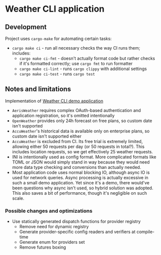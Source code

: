 # Weather CLI application

## Development

Project uses `cargo-make` for automating certain tasks:
* `cargo make ci` - run all necessary checks the way CI runs them; includes:
    * `cargo make ci-fmt` - doesn't actually format code but rather checks if it's formatted correctly;
        use `cargo fmt` to run formatter
    * `cargo make ci-lint` - runs `cargo clippy` with additional settings
    * `cargo make ci-test` - runs `cargo test`

## Notes and limitations

Implementation of [Weather CLI demo application](https://gist.github.com/anelson/0029f620105a19702b5eed5935880a28)

* `AerisWeather` requires complex OAuth-based authentication and application registration, so it's omitted intentionally
* `OpenWeather` provides only 24h forecast on free plans, so custom date isn't supported
* `AccuWeather`'s historical data is available only on enterprise plans, so custom date isn't supported either
* `AccuWeather` is excluded from CI. Its free trial is extremely limited,
    allowing either 50 requests per day (or 50 requests in total?). This includes location requests, so we get
    effectively 25 weather requests.
* INI is intentionally used as config format. More complicated formats like TOML or JSON would simply stand in way
    because they would need more data type checking and conversions than actually needed.
* Most application code uses normal blocking IO, although async IO is used for network queries.
    Async processing is actually excessive in such a small demo application.
    Yet since it's a demo, there would've been questions why async isn't used,
    so hybrid solution was adopted. This also saves a bit of performance,
    though it's negligible on such scale.

### Possible changes and optimizations

* Use statically generated dispatch functions for provider registry
    * Remove need for dynamic registry
    * Generate provider-specific config readers and verifiers at compile-time
    * Generate enum for providers set
    * Remove futures boxing
